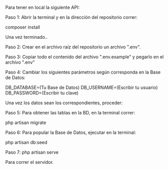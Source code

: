 Para tener en local la siguiente API:

Paso 1: Abrir la terminal y en la dirección del repositorio correr:

composer install

Una vez terminado..

Paso 2: Crear en el archivo raíz del repositorio un archivo ".env".

Paso 3: Copiar todo el contenido del archivo ".env.example" y pegarlo en el archivo ".env"

Paso 4: Cambiar los siguientes parámetros según corresponda en la Base de Datos:

DB_DATABASE=(Tu Base de Datos)
DB_USERNAME=(Escribir tu usuario)
DB_PASSWORD=(Escribir tu clave)

Una vez los datos sean los correspondientes, proceder:

Paso 5: Para obtener las tablas en la BD, en la terminal correr:

php artisan migrate

Paso 6: Para popular la Base de Datos, ejecutar en la terminal:

php artisan db:seed

Paso 7: php artisan serve

Para correr el servidor.

